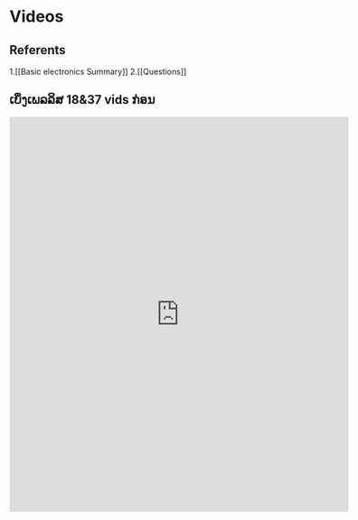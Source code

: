 # Videos
## Referents 
1.[[Basic electronics Summary]]
2.[[Questions]]

## ເບິ່ງເພລລິສ 18&37 vids ກ່ອນ
<iframe width="600" height="700" src="https://www.youtube.com/c/Theengineeringmindset/playlists" title="YouTube video player" frameborder="0" allow="accelerometer; autoplay; clipboard-write; encrypted-media; gyroscope; picture-in-picture" allowfullscreen></iframe>


